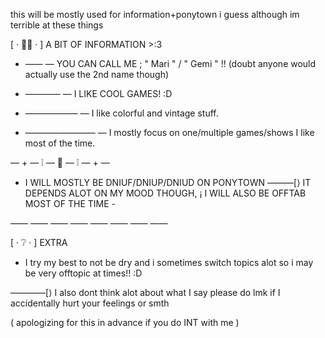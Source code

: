 this will be mostly used for information+ponytown i guess although im terrible at these things

[ · 📝❔ · ] 
A BIT OF INFORMATION >:3


 - —— — YOU CAN CALL ME ; " Mari " / " Gemi " !!
(doubt anyone would actually use the 2nd name though)

 - ———— — I LIKE COOL GAMES! :D

 - —————— — I like colorful and vintage stuff.

 - ———————— — I mostly focus on one/multiple games/shows I like most of the time.

— + — ❕ — 🧭 — ❕ — + —

 - I WILL MOSTLY BE
DNIUF/DNIUP/DNIUD ON PONYTOWN ———[⟩
IT DEPENDS ALOT ON MY MOOD THOUGH,
¡
I WILL ALSO BE OFFTAB MOST OF THE TIME -

—— —— —— —— —— —— —— ——

[ · ❔ · ] 
EXTRA

- I try my best to not be dry and i sometimes switch topics alot so i may be very offtopic at times!! :D


————[⟩  I also dont think alot about what I say please do lmk if I accidentally hurt your feelings or smth

( apologizing for this in advance 
if you do INT with me )
